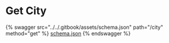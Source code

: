 # Get City

{% swagger src="../../.gitbook/assets/schema.json" path="/city" method="get" %}
[schema.json](../../.gitbook/assets/schema.json)
{% endswagger %}
